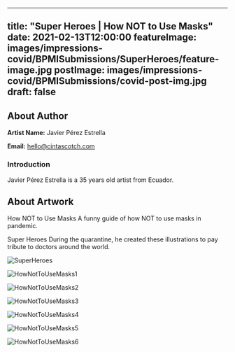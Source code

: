 
---
title: "Super Heroes | How NOT to Use Masks"
date: 2021-02-13T12:00:00
featureImage: images/impressions-covid/BPMISubmissions/SuperHeroes/feature-image.jpg
postImage: images/impressions-covid/BPMISubmissions/covid-post-img.jpg
draft: false
---

## About Author

**Artist Name:** Javier Pérez Estrella 

**Email:** hello@cintascotch.com

### Introduction
Javier Pérez Estrella is a 35 years old artist from Ecuador.

## About Artwork
How NOT to Use Masks
A funny guide of how NOT to use masks in pandemic.

Super Heroes
During the quarantine, he created these illustrations to pay tribute to doctors around the world.

![SuperHeroes](../../images/impressions-covid/BPMISubmissions/SuperHeroes/SuperHeroes.jpg)

![HowNotToUseMasks1](../../images/impressions-covid/BPMISubmissions/SuperHeroes/HowNotToUseMasks1.png)

![HowNotToUseMasks2](../../images/impressions-covid/BPMISubmissions/SuperHeroes/HowNotToUseMasks2.png)

![HowNotToUseMasks3](../../images/impressions-covid/BPMISubmissions/SuperHeroes/HowNotToUseMasks3.png)

![HowNotToUseMasks4](../../images/impressions-covid/BPMISubmissions/SuperHeroes/HowNotToUseMasks4.png)

![HowNotToUseMasks5](../../images/impressions-covid/BPMISubmissions/SuperHeroes/HowNotToUseMasks5.png)

![HowNotToUseMasks6](../../images/impressions-covid/BPMISubmissions/SuperHeroes/HowNotToUseMasks6.png)
